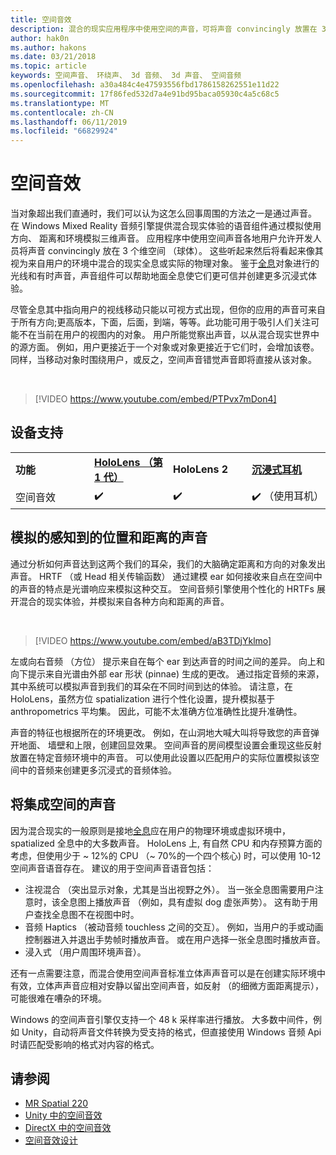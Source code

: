```yaml
---
title: 空间音效
description: 混合的现实应用程序中使用空间的声音，可将声音 convincingly 放置在 3D 空间中。
author: hak0n
ms.author: hakons
ms.date: 03/21/2018
ms.topic: article
keywords: 空间声音、 环绕声、 3d 音频、 3d 声音、 空间音频
ms.openlocfilehash: a30a484c4e47593556fbd1786158262551e11d22
ms.sourcegitcommit: 17f86fed532d7a4e91bd95baca05930c4a5c68c5
ms.translationtype: MT
ms.contentlocale: zh-CN
ms.lasthandoff: 06/11/2019
ms.locfileid: "66829924"
---
```

# <a name="spatial-sound"></a>空间音效

当对象超出我们直通时，我们可以认为这怎么回事周围的方法之一是通过声音。 在 Windows Mixed Reality 音频引擎提供混合现实体验的语音组件通过模拟使用方向、 距离和环境模拟三维声音。 应用程序中使用空间声音各地用户允许开发人员将声音 convincingly 放在 3 个维空间 （球体）。 这些听起来然后将看起来像其视为来自用户的环境中混合的现实全息或实际的物理对象。 鉴于[全息](hologram.md)对象进行的光线和有时声音，声音组件可以帮助地面全息使它们更可信并创建更多沉浸式体验。

尽管全息其中指向用户的视线移动只能以可视方式出现，但你的应用的声音可来自于所有方向;更高版本，下面，后面，到端，等等。此功能可用于吸引人们关注可能不在当前在用户的视图内的对象。 用户所能觉察出声音，以从混合现实世界中的源方面。 例如，用户更接近于一个对象或对象更接近于它们时，会增加该卷。 同样，当移动对象时围绕用户，或反之，空间声音错觉声音即将直接从该对象。

<br>

>[!VIDEO https://www.youtube.com/embed/PTPvx7mDon4]

## <a name="device-support"></a>设备支持

<table>
    <colgroup>
    <col width="25%" />
    <col width="25%" />
    <col width="25%" />
    <col width="25%" />
    </colgroup>
    <tr>
        <td><strong>功能</strong></td>
        <td><a href="hololens-hardware-details.md"><strong>HoloLens （第 1 代）</strong></a></td>
        <td><strong>HoloLens 2</strong></td>
        <td><a href="immersive-headset-hardware-details.md"><strong>沉浸式耳机</strong></a></td>
    </tr>
     <tr>
        <td>空间音效</td>
        <td>✔️</td>
        <td>✔️</td>
        <td>✔️ （使用耳机）</td>
    </tr>
</table>

## <a name="simulating-the-perceived-location-and-distance-of-sounds"></a>模拟的感知到的位置和距离的声音

通过分析如何声音达到这两个我们的耳朵，我们的大脑确定距离和方向的对象发出声音。 HRTF （或 Head 相关传输函数） 通过建模 ear 如何接收来自点在空间中的声音的特点是光谱响应来模拟这种交互。 空间音频引擎使用个性化的 HRTFs 展开混合的现实体验，并模拟来自各种方向和距离的声音。

<br>

>[!VIDEO https://www.youtube.com/embed/aB3TDjYklmo]

左或向右音频 （方位） 提示来自在每个 ear 到达声音的时间之间的差异。 向上和向下提示来自光谱由外部 ear 形状 (pinnae) 生成的更改。 通过指定音频的来源，其中系统可以模拟声音到我们的耳朵在不同时间到达的体验。 请注意，在 HoloLens，虽然方位 spatialization 进行个性化设置，提升模拟基于 anthropometrics 平均集。 因此，可能不太准确方位准确性比提升准确性。

声音的特征也根据所在的环境更改。 例如，在山洞地大喊大叫将导致您的声音弹开地面、 墙壁和上限，创建回显效果。 空间声音的房间模型设置会重现这些反射放置在特定音频环境中的声音。 可以使用此设置以匹配用户的实际位置模拟该空间中的音频来创建更多沉浸式的音频体验。

## <a name="integrating-spatial-sound"></a>将集成空间的声音

因为混合现实的一般原则是接地[全息](hologram.md)应在用户的物理环境或虚拟环境中，spatialized 全息中的大多数声音。 HoloLens 上, 有自然 CPU 和内存预算方面的考虑，但使用少于 ~ 12%的 CPU （~ 70%的一个四个核心) 时，可以使用 10-12 空间声音语音存在。 建议的用于空间声音语音包括：
* 注视混合 （突出显示对象，尤其是当出视野之外）。 当一张全息图需要用户注意时，该全息图上播放声音 （例如，具有虚拟 dog 虚张声势）。 这有助于用户查找全息图不在视图中时。
* 音频 Haptics （被动音频 touchless 之间的交互）。 例如，当用户的手或动画控制器进入并退出手势帧时播放声音。 或在用户选择一张全息图时播放声音。
* 浸入式 （用户周围环境声音）。

还有一点需要注意，而混合使用空间声音标准立体声声音可以是在创建实际环境中有效，立体声声音应相对安静以留出空间声音，如反射 （的细微方面距离提示），可能很难在嘈杂的环境。

Windows 的空间声音引擎仅支持一个 48 k 采样率进行播放。 大多数中间件，例如 Unity，自动将声音文件转换为受支持的格式，但直接使用 Windows 音频 Api 时请匹配受影响的格式对内容的格式。

## <a name="see-also"></a>请参阅
* [MR Spatial 220](holograms-220.md)
* [Unity 中的空间音效](spatial-sound-in-unity.md)
* [DirectX 中的空间音效](spatial-sound-in-directx.md)
* [空间音效设计](spatial-sound-design.md)
